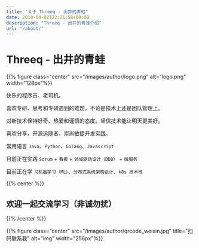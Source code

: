 ```yaml
---
title: "关于 Threeq - 出井的青蛙"
date: 2018-04-02T22:21:58+08:00
description: "Threeq - 出井的青蛙介绍"
url: "/about/"
---
```


# Threeq - 出井的青蛙

{{% figure class="center" src="/images/author/logo.png" alt="logo.png" width="128px"%}}

快乐的程序员、老司机。

喜欢专研、思考和专研遇到的难题，不论是技术上还是团队管理上。

对新技术保持好奇、热爱和谨慎的态度。坚信技术能让明天更美好。

喜欢分享，开源追随者，崇尚敏捷开发实践。

常用语言 `Java`、`Python`、`Golang`、`Javascript`

目前正在实践 `Scrum` + `看板` + `领域驱动设计（DDD）` + `微服务`

目前正在学 `习机器学习（ML）`、`分布式系统架构设计`、`k8s 技术栈`



{{% center %}}

## 欢迎一起交流学习（非诚勿扰）

{{% /center %}}

{{% figure class="center" src="/images/author/qrcode_weixin.jpg" title="扫码联系我" alt="img" width="256px"%}}



